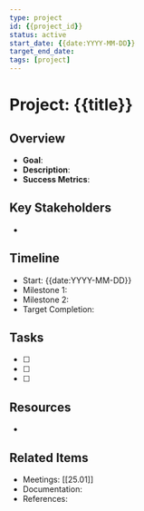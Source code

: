 ```yaml
---
type: project
id: {{project_id}}
status: active
start_date: {{date:YYYY-MM-DD}}
target_end_date:
tags: [project]
---
```


# Project: {{title}}

## Overview
- **Goal**:
- **Description**:
- **Success Metrics**:

## Key Stakeholders
-

## Timeline
- Start: {{date:YYYY-MM-DD}}
- Milestone 1:
- Milestone 2:
- Target Completion:

## Tasks
- [ ]
- [ ]
- [ ]

## Resources
-

## Related Items
- Meetings: [[25.01]]
- Documentation:
- References:
